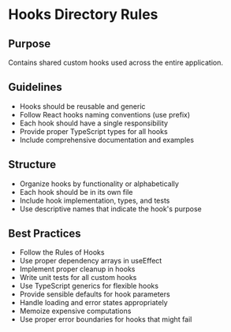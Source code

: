 # Hooks Directory Rules

## Purpose

Contains shared custom hooks used across the entire application.

## Guidelines

- Hooks should be reusable and generic
- Follow React hooks naming conventions (use prefix)
- Each hook should have a single responsibility
- Provide proper TypeScript types for all hooks
- Include comprehensive documentation and examples

## Structure

- Organize hooks by functionality or alphabetically
- Each hook should be in its own file
- Include hook implementation, types, and tests
- Use descriptive names that indicate the hook's purpose

## Best Practices

- Follow the Rules of Hooks
- Use proper dependency arrays in useEffect
- Implement proper cleanup in hooks
- Write unit tests for all custom hooks
- Use TypeScript generics for flexible hooks
- Provide sensible defaults for hook parameters
- Handle loading and error states appropriately
- Memoize expensive computations
- Use proper error boundaries for hooks that might fail
